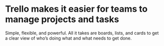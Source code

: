 <h1>Trello makes it easier for teams to manage projects and tasks</h1>
<p>Simple, flexible, and powerful. All it takes are boards, lists, and cards to get a clear view of who’s doing what and what needs to get done.</p>
